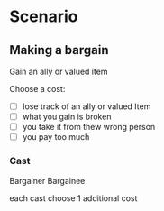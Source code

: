 # Scenario

## Making a bargain

Gain an ally or valued item

Choose a cost:

- [ ] lose track of an ally or valued Item
- [ ] what you gain is broken
- [ ] you take it from thew wrong person
- [ ] you pay too much

### Cast

Bargainer
Bargainee

each cast choose 1 additional cost
